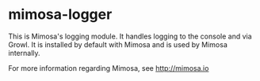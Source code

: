 mimosa-logger
===========

This is Mimosa's logging module.  It handles logging to the console and via Growl.  It is installed by default with Mimosa and is used by Mimosa internally.

For more information regarding Mimosa, see http://mimosa.io
